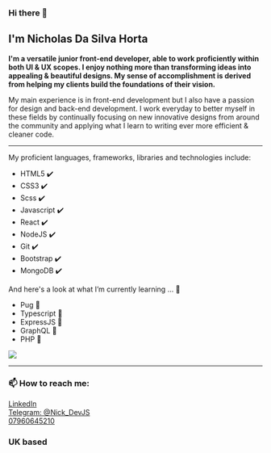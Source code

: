### Hi there 👋

<!--
**NicholasHorta/nicholashorta** is a ✨ _special_ ✨ repository because its `README.md` (this file) appears on your GitHub profile.
-->

<h2>I'm Nicholas Da Silva Horta</h2>

<strong>I'm a versatile junior front-end developer, able to work proficiently within both UI & UX scopes. I enjoy nothing more than transforming ideas into appealing & beautiful designs. My sense of accomplishment is derived from helping my clients build the foundations of their vision.</strong>

<p >My main experience is in front-end development but I also have a passion for design and back-end development. I work everyday to better myself in these fields by continually focusing on new innovative designs from around the community and applying what I learn to writing ever more efficient & cleaner code.</p> 
<hr/>
<p>My proficient languages, frameworks, libraries and technologies include: </p>
<ul>
  <li>HTML5 ✔️</li>
  <li>CSS3 ✔️</li>
  <li>Scss ✔️</li>
  <li>Javascript ✔️</li>
  <li>React ✔️</li>
  <li>NodeJS ✔️</li>
  <li>Git ✔️</li>
  <li>Bootstrap ✔️</li>
  <li>MongoDB ✔️</li>
</ul>

<p> And here's a look at what I’m currently learning ... 🌱 </p>

<ul>
  <li>Pug 🐤</li>
  <li>Typescript 🐤</li>
  <li>ExpressJS 🐤</li>
  <li>GraphQL 🐤</li>
  <li>PHP 🐤</li>
</ul>

<img src="https://media.giphy.com/media/t9aSsvQL9hkRqrlRqf/giphy.gif">

<hr/>

<h3> 📫 How to reach me: </h3>

<a href="https://www.linkedin.com/in/nick-da-silva-horta/">LinkedIn</a>
<br/>
<a href="#">Telegram: @Nick_DevJS</a>
<br/>
<a href="#">07960645210</a>
<br/>
<h3>UK based</h3>

